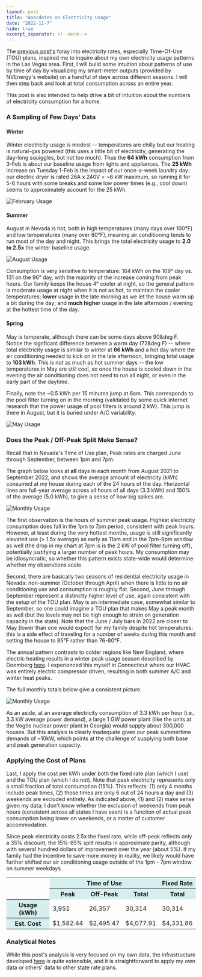 ```yaml
---
layout: post
title: "Anecdotes on Electricity Usage"
date: "2022-11-7"
hide: true
excerpt_separator: <!--more-->
---
```

The [previous post's](https://jgkramer.github.io/2022/10/15/Residential-Electricity-Rates.html) foray into electricity rates, 
especially Time-Of-Use (TOU) plans, inspired me to inquire about my own electricity usage patterns 
in the Las Vegas area.  First, I will build some intuition about patterns of use by time of day by visualizing my smart-meter outputs (provided by 
NVEnergy's website) on a handful of days across different seasons.   I will then step back and look at total consumption across an entire year. 
<!--more-->
This post is also intended to help drive a bit of intuition about the numbers of electricity consumption for a home.

### A Sampling of Few Days' Data

#### Winter
Winter electricity usage is modest -- temperatures are chilly but our heating is natural-gas powered (this uses a little bit of electricity, generating
the day-long squiggles, but not too much).  Thus the **64 kWh** consumption from 3-Feb is about our baseline usage from lights and appliances.
The **25 kWh** increase on Tuesday 1-Feb is the impact of our once-a-week laundry day: our electric dryer is rated 26A x 240V = ~6 kW maximum, 
so running it for 5-6 hours with some breaks and some low power times (e.g., cool down) seems to approximately account for the 25 kWh.

![February Usage](/assets/images/post2_usage_Feb.png)

#### Summer
August in Nevada is hot, both in high temperatures (many days over 100&deg;F) and low temperatures (many over 80&deg;F), meaning air conditioning 
tends to run most of the day and night.  This brings the total electricity usage to **2.0 to 2.5x** the winter baseline usage. 

![August Usage](/assets/images/post2_usage_Aug.png)

Consumption is very sensitive to temperature: 164 kWh on the 109&deg; day vs. 131 on the 96&deg; day, with the majority of the increase 
coming from peak hours.  Our family keeps the house 4&deg; cooler at night, so the general pattern is moderate usage at night when it is not as hot, 
to maintain the cooler temperatures; **lower** usage in the late morning as we let the house warm up a bit during the day; and **much higher** usage 
in the late afternoon / evening at the hottest time of the day.

#### Spring
May is temperate, although there can be some days above 90&deg F.   Notice the signficant difference between a warm day (72&deg F) -- where total 
electricity usage is similar to winter at **66 kWh** and a hot day where the air conditioning needed to kick on in the late afternoon, bringing total 
usage to **103 kWh**.  This is not as much as hot summer days -- the low temperatures in May are still cool, so once the house is cooled down in the
evening the air conditioning does not need to run all night, or even in the early part of the daytime.

Finally, note the ~0.5 kWh per 15 minutes jump at 6am.  This corresponds to the pool filter turning on in the morning (validated by some quick internet
research that the power usage of pool filters is around 2 kW).  This jump is there in August, but it is buried under A/C variability.

![May Usage](/assets/images/post2_usage_May.png)

### Does the Peak / Off-Peak Split Make Sense? 

Recall that in Nevada's Time of Use plan, Peak rates are charged June through September, between 1pm and 7pm.   

The graph below looks at **all** days in each month from August 2021 to September 2022, and shows the average amount of electricity (kWh) consumed
at my house during each of the 24 hours of the day.   Horizontal lines are full-year average across all hours of all days (3.3 kWh) and 150% of 
the average (5.0 kWh), to give a sense of how big spikes are.  

![Monthly Usage](/assets/images/post2_average_usage_by_hour.png)

The first observation is the hours of summer peak usage.  Highest electricity consumption does  fall in the 1pm to 7pm period, 
consistent with peak hours.   However, at least during the very hottest months, usage is still significantly elevated use (> 1.5x average) 
as early as 11am and in the 7pm-9pm window as well (the drop in my chart at 7pm is is the 2 kW of pool filter turning off), 
potentially justifying a larger number of peak hours.  My consumption may be idiosyncratic, so whether this pattern exists 
state-wide would determine whether my observtions scale. 

Second, there are basically two seasons of residential electricity usage in Nevada: non-summer (October through April) 
when there is little to no air conditioning use and consumption is roughly flat.  Second, June through September represent a distinctly higher level of 
use, again consistent with the setup of the TOU plan.   May is an intermediate case, somewhat similar to September, so one could imagine a TOU plan that 
makes May a peak month as well (but the levels may not be high enough to strain on generation capacity in the state).  Note that the June / July bars 
in 2022 are closer to May (lower than one would expect) for my family despite hot temperatures:  this is a side effect of traveling for a number 
of weeks during this month and setting the house to 85&deg;F rather than 76-80&deg;F.

The annual pattern contrasts to colder regions like New England, where electric heating results in a winter peak usage season described by Doomberg 
[here](https://doomberg.substack.com/p/new-england-is-an-energy-crisis-waiting).  I experienced this myself in Connecticut where 
our HVAC was entirely electric compressor driven, resulting in both summer A/C and winter heat peaks.  

The full monthly totals below give a consistent picture.

![Monthly Usage](/assets/images/post2_monthly_usage_TOU.png)

As an aside, at an average electricity consumption of 3.3 kWh per hour (i.e., 3.3 kW average power demand), a large 1 GW power plant 
(like the units at the Vogtle nuclear power plant in Georgia) would supply about 300,000 houses.  But this analysis is clearly inadequate given 
our peak summertime demands of ~10kW, which points at the challenge of supplying both base and peak generation capacity.

### Applying the Cost of Plans

Last, I apply the cost per kWh under both the fixed rate plan (which I use) and the TOU plan (which I do not). 
Note that peak electricity represents only a small fraction of total consumption (15%).  This reflects: (1) only 4 months include peak times, 
(2) those times are only 6 out of 24 hours a day and (3) weekends are excluded entirely.  As indicated above, (1) and (2) make sense given my data; 
I don't know whether the exclusion of weekends from peak hours (consistent across all states I have seen) is a function of actual peak consumption 
being lower on weekends, or a matter of customer accommodation. 

Since peak electricity costs 2.5x the fixed rate, while off-peak reflects only a 35% discount, the 15%-85% split results in approximate parity, 
although with several hundred dollars of improvement over the year (about 5%).   If my family had the incentive to save more money in reality,
we likely would have further shifted our air conditioning usage outside of the 1pm - 7pm window on summer weekdays. 


<table>
    <col> <colgroup span="3"></colgroup> <colgroup span ="1"></colgroup>
    <tr font-size="8px">
        <td rowspan="2"></td>
        <th colspan="3" scope ="colgroup" style="background-color: #D6EEEE">Time of Use</th>
        <th colspan="1" scope ="colgroup" style="background-color: #D6EEEE">Fixed Rate</th>
    </tr>
    <tr>
        <th scope="col" style="background-color: #D6EEEE">Peak</th> 
        <th scope="col" style="background-color: #D6EEEE">Off-Peak</th> 
        <th scope="col" style="background-color: #D6EEEE">Total</th> 
        <th scope="col" style="background-color: #D6EEEE">Total</th>
    </tr>
    <tr font-size="6px">
        <th scope="row" style="background-color: #D6EEEE">Usage (kWh)</th> <td>3,951</td> <td>26,357</td> <td>30,314</td> <td>30,314</td>
    </tr>
    <tr>
        <th scope="row" style="background-color: #D6EEEE">Est. Cost</th> <td>$1,582.44</td> <td>$2,495.47</td> <td>$4,077.91</td> <td>$4,331.86</td>
    </tr>
</table>

    
### Analytical Notes

While this post's analysis is very focused on my own data, the infrastructure developed [here](https://github.com/jgkramer/hummingbird) is quite 
extensible, and it is straightforward to apply my own data or others' data to other state rate plans.

